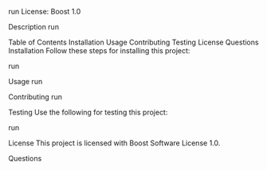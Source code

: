 run
License: Boost 1.0

Description
run

Table of Contents
Installation
Usage
Contributing
Testing
License
Questions
Installation
Follow these steps for installing this project:

run

Usage
run

Contributing
run

Testing
Use the following for testing this project:

run

License
This project is licensed with Boost Software License 1.0.

Questions